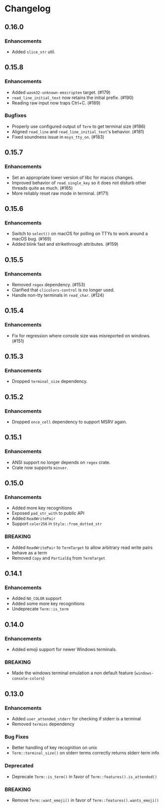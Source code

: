 # Changelog

## 0.16.0

### Enhancements

* Added `slice_str` util.

## 0.15.8

### Enhancements

* Added `wasm32-unknown-emscripten` target. (#179)
* `read_line_initial_text` now retains the initial prefix. (#190)
* Reading raw input now traps Ctrl+C. (#189)

### Bugfixes

* Properly use configured output of `Term` to get terminal size (#186)
* Aligned `read_line` and `read_line_initial_text`'s behavior. (#181)
* Fixed soundness issue in `msys_tty_on`. (#183)

## 0.15.7

### Enhancements

* Set an appropriate lower version of libc for macos changes.
* Improved behavior of `read_single_key` so it does not disturb other
  threads quite as much. (#165)
* More reliably reset raw mode in terminal. (#171)

## 0.15.6

### Enhancements

* Switch to `select()` on macOS for polling on TTYs to work around
  a macOS bug. (#169)
* Added blink fast and strikethrough attributes. (#159)

## 0.15.5

### Enhancements

* Removed `regex` dependency. (#153)
* Clarified that `clicolors-control` is no longer used.
* Handle non-tty terminals in `read_char`. (#124)

## 0.15.4

### Enhancements

* Fix for regression where console size was misreported on windows. (#151)

## 0.15.3

### Enhancements

* Dropped `terminal_size` dependency.

## 0.15.2

### Enhancements

* Dropped `once_cell` dependency to support MSRV again.

## 0.15.1

### Enhancements

* ANSI support no longer depends on `regex` crate.
* Crate now supports `minver`.

## 0.15.0

### Enhancements

* Added more key recognitions
* Exposed `pad_str_with` to public API
* Added `ReadWritePair`
* Support `color256` in `Style::from_dotted_str`

### BREAKING

* Added `ReadWritePair` to `TermTarget` to allow arbitrary read write pairs behave as a term
* Removed `Copy` and `PartialEq` from `TermTarget`

## 0.14.1

### Enhancements

* Added `NO_COLOR` support
* Added some more key recognitions
* Undeprecate `Term::is_term`

## 0.14.0

### Enhancements

* Added emoji support for newer Windows terminals.

### BREAKING

* Made the windows terminal emulation a non default feature (`windows-console-colors`)

## 0.13.0

### Enhancements

* Added `user_attended_stderr` for checking if stderr is a terminal
* Removed `termios` dependency

### Bug Fixes

* Better handling of key recognition on unix
* `Term::terminal_size()` on stderr terms correctly returns stderr term info

### Deprecated

* Deprecate `Term::is_term()` in favor of `Term::features().is_attended()`

### BREAKING

* Remove `Term::want_emoji()` in favor of `Term::features().wants_emoji()`
